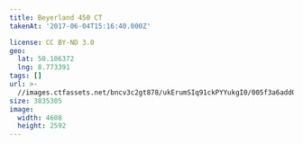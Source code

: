 ```yaml
---
title: Beyerland 450 CT
takenAt: '2017-06-04T15:16:40.000Z'

license: CC BY-ND 3.0
geo:
  lat: 50.106372
  lng: 8.773391
tags: []
url: >-
  //images.ctfassets.net/bncv3c2gt878/ukErumSIq91ckPYYukgI0/005f3a6add032ac1c2ae41b9f581a733/beyerland-450-ct_35054902986_o
size: 3835305
image:
  width: 4608
  height: 2592
---
```

